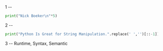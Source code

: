 1 --  
```python
print("Nick Boeker\n"*5)  
```
2 --  
```python
print("Python Is Great for String Manipulation.".replace(' ','')[::-1])  
```
3 -- Runtime, Syntax, Semantic  